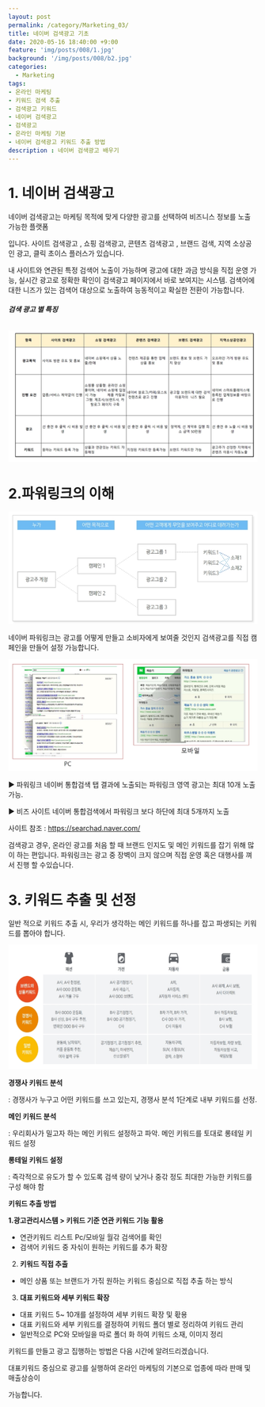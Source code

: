 ```yaml
---
layout: post
permalink: /category/Marketing_03/
title: 네이버 검색광고 기초 
date: 2020-05-16 18:40:00 +9:00
feature: 'img/posts/008/1.jpg'
background: '/img/posts/008/b2.jpg'
categories:
  - Marketing
tags:
- 온라인 마케팅 
- 키워드 검색 추출 
- 검색광고 키워드 
- 네이버 검색광고  
- 검색광고 
- 온라인 마케팅 기본 
- 네이버 검색광고 키워드 추출 방법 
description : 네이버 검색광고 배우기 
---
```


# **1.**  네이버 검색광고  

네이버 검색광고는 마케팅 목적에 맞게 다양한 광고를 선택하여 비즈니스 정보를 노출 가능한 플랫폼

입니다.  사이트 검색광고 , 쇼핑 검색광고, 콘텐츠 검색광고 , 브랜드 검색, 지역 소상공인 광고, 클릭 초이스 플러스가 있습니다. 

내 사이트와 연관된 특정 검색어 노출이 가능하며 광고에 대한 과금 방식을 직접 운영 가능, 실시간 광고로 정확한 확인이 검색광고 페이지에서 바로 보여지는 시스템. 검색어에 대한 니즈가 있는 검색어 대상으로 노출하여 능동적이고 확실한 전환이 가능합니다. 



###### **검색 광고 별 특징**

![검색광고별 특징](/img/posts/008/2.jpg)



#  2.파워링크의 이해   

![검색광고별 특징](/img/posts/008/3.jpg) 

네이버 파워링크는 광고를 어떻게 만들고 소비자에게 보여줄 것인지 검색광고를 직접 캠페인을 만들어 설정 가능합니다. 

![검색광고별 설명](/img/posts/008/4.jpg) 

▶ 파워링크 네이버 통합검색 탭 결과에 노출되는 파워링크 영역 광고는 최대 10개 노출 가능. 

▶ 비즈 사이트 네이버 통합검색에서 파워링크 보다 하단에 최대 5개까지 노출

사이트 참조 : https://searchad.naver.com/ 

검색광고 경우, 온라인 광고를 처음 할 때 브랜드 인지도 및 메인 키워드를 잡기 위해 많이 하는 편입니다. 파워링크는 광고 중 장벽이 크지 않으며 직접 운영 혹은 대행사를 껴서 진행 할 수있습니다. 



# 3. 키워드 추출 및 선정 

일반 적으로 키워드 추출 시, 우리가 생각하는 메인 키워드를 하나를 잡고 파생되는 키워드를 뽑아야 합니다. 



![검색광고별 특징](/img/posts/008/5.jpg)

[^참조 : 구글 2019년 자료]: 



**경쟁사 키워드 분석** 

: 경쟁사가 누구고 어떤 키워드를 쓰고 있는지, 경쟁사 분석 1단계로 내부 키워드를 선정.

**메인 키워드 분석** 

: 우리회사가 밀고자 하는 메인 키워드 설정하고 파악. 메인 키워드를 토대로 롱테일 키워드 설정

**롱테일 키워드 설정** 

: 즉각적으로 유도가 할 수 있도록 검색 량이 낮거나 중갂 정도 최대한 가능한 키워드를 구성 해야 함



**키워드 추출 방법** 

**1.광고관리시스템 > 키워드 기준 연관 키워드 기능 활용** 

- 연관키워드 리스트 Pc/모바일 월갂 검색어를 확인
- 검색어 키워드 중 자싞이 원하는 키워드를 추가 확장 

2. **키워드 직접 추출**
  * 메인 상품 또는 브랜드가 가짂 원하는 키워드 중심으로 직접 추출 하는 방식
3. **대표 키워드와 세부 키워드 확장**
  * 대표 키워드 5~ 10개를 설정하여 세부 키워드 확장 및 홗용
  * 대표 키워드와 세부 키워드를 결정하여 키워드 폴더 별로 정리하여 키워드 관리 
  * 일반적으로   PC와 모바일을 따로 폴더 화 하여 키워드 소재, 이미지 정리



키워드를 만들고 광고 집행하는 방법은 다음 시간에 알려드리겠습니다.

대표키워드 중심으로 광고를 실행하여 온라인 마케팅의 기본으로 업종에 따라 판매 및 매출상승이

가능합니다. 

